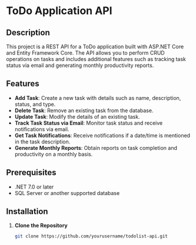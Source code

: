 # ToDo Application API

## Description

This project is a REST API for a ToDo application built with ASP.NET Core and Entity Framework Core. The API allows you to perform CRUD operations on tasks and includes additional features such as tracking task status via email and generating monthly productivity reports.

## Features

- **Add Task**: Create a new task with details such as name, description, status, and type.
- **Delete Task**: Remove an existing task from the database.
- **Update Task**: Modify the details of an existing task.
- **Track Task Status via Email**: Monitor task status and receive notifications via email.
- **Get Task Notifications**: Receive notifications if a date/time is mentioned in the task description.
- **Generate Monthly Reports**: Obtain reports on task completion and productivity on a monthly basis.

## Prerequisites

- .NET 7.0 or later
- SQL Server or another supported database

## Installation

1. **Clone the Repository**

   ```bash
   git clone https://github.com/yourusername/todolist-api.git
